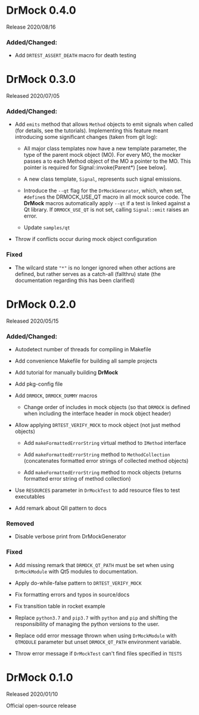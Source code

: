 <!--
Copyright 2020 Ole Kliemann, Malte Kliemann

This file is part of DrMock.

DrMock is free software: you can redistribute it and/or modify it
under the terms of the GNU General Public License as published by
the Free Software Foundation, either version 3 of the License, or
(at your option) any later version.

DrMock is distributed in the hope that it will be useful, but
WITHOUT ANY WARRANTY; without even the implied warranty of
MERCHANTABILITY or FITNESS FOR A PARTICULAR PURPOSE.  See the GNU
General Public License for more details.

You should have received a copy of the GNU General Public License
along with DrMock.  If not, see <https://www.gnu.org/licenses/>.
-->

# DrMock 0.4.0

Release 2020/08/16

### Added/Changed:

* Add `DRTEST_ASSERT_DEATH` macro for death testing



# DrMock 0.3.0

Released 2020/07/05

### Added/Changed:

* Add `emits` method that allows `Method` objects to emit signals when
  called (for details, see the tutorials). Implementing this feature
  meant introducing some significant changes (taken from git log):

  - All major class templates now have a new template parameter,
    the type of the parent mock object (MO). For every MO, the mocker passes
    a to each Method object of the MO a pointer to the MO. This pointer is
    required for Signal::invoke(Parent*) [see below].

  - A new class template, `Signal`, represents such signal emissions.

  - Introduce the `--qt` flag for the `DrMockGenerator`, which, when set,
    `#define`s the DRMOCK_USE_QT macro in all mock source code. The
    **DrMock** macros automatically apply `--qt` if a test is linked
    against a Qt library. If `DRMOCK_USE_QT` is not set, calling
    `Signal::emit` raises an error.

  - Update `samples/qt`

* Throw if conflicts occur during mock object configuration 

### Fixed

* The wilcard state `"*"` is no longer ignored when other actions are
  defined, but rather serves as a catch-all (fallthru) state (the
  documentation regarding this has been clarified)



# DrMock 0.2.0

Released 2020/05/15

### Added/Changed:

* Autodetect number of threads for compiling in Makefile

* Add convenience Makefile for building all sample projects

* Add tutorial for manually building **DrMock**

* Add pkg-config file

* Add `DRMOCK`, `DRMOCK_DUMMY` macros

  - Change order of includes in mock objects
    (so that `DRMOCK` is defined when including the interface header in
    mock object header)

* Allow applying `DRTEST_VERIFY_MOCK` to mock object (not just method objects)

  - Add `makeFormattedErrorString` virtual method to `IMethod` interface

  - Add `makeFormattedErrorString` method to `MethodCollection`
    (concatenates formatted error strings of collected method objects)

  - Add `makeFormattedErrorString` method to mock objects (returns
    formatted error string of method collection)

* Use `RESOURCES` parameter in `DrMockTest` to add resource files to
  test executables

* Add remark about QII pattern to docs

### Removed

* Disable verbose print from DrMockGenerator

### Fixed

* Add missing remark that `DRMOCK_QT_PATH` must be set when using
  `DrMockModule` with Qt5 modules to documentation.

* Apply do-while-false pattern to `DRTEST_VERIFY_MOCK`

* Fix formatting errors and typos in source/docs

* Fix transition table in rocket example

* Replace `python3.7` and `pip3.7` with `python` and `pip` and shifting
  the responsibility of managing the python versions to the user.

* Replace odd error message thrown when using `DrMockModule` with
  `QTMODULE` parameter but unset `DRMOCK_QT_PATH` environment variable.

* Throw error message if `DrMockTest` can't find files specified in `TESTS`



# DrMock 0.1.0

Released 2020/01/10

Official open-source release
